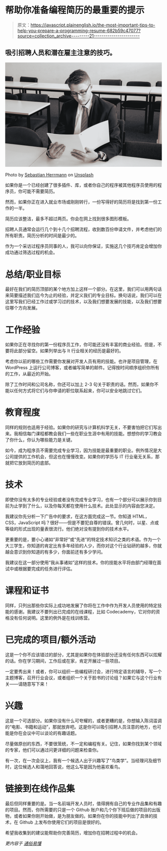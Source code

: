 # 帮助你准备编程简历的最重要的提示

> 原文：<https://javascript.plainenglish.io/the-most-important-tips-to-help-you-prepare-a-programming-resume-682b59c47077?source=collection_archive---------21----------------------->

## 吸引招聘人员和潜在雇主注意的技巧。

![](img/8e56f9348441da0dd85d17ef5fee876c.png)

Photo by [Sebastian Herrmann](https://unsplash.com/@officestock?utm_source=medium&utm_medium=referral) on [Unsplash](https://unsplash.com?utm_source=medium&utm_medium=referral)

如果你是一个已经创建了很多插件、库，或者你自己的程序被其他程序员使用的程序员，你可能不需要简历。

然而，如果你正在进入就业市场或刚刚转行，一份写得好的简历将是找到第一份工作的一半。

简历应该整洁，最多不超过两页。你会在网上找到很多图形模板。

招聘人员通常会运行几个到十几个招聘流程，收到数百份申请文件，并考虑他们的所有职责。简历分析的时间是最少的。

作为一个采访过程序员同事的人，我可以向你保证，实施这几个技巧肯定会增加你成功通过筛选过程的机会。

# 总结/职业目标

最好在我们的简历顶部的某个地方加上这样一个部分。在这里，我们可以用两句话来简要描述我们迄今为止的经验，并定义我们的专业目标。换句话说，我们可以在这里写我们已经工作过或学习过的技术，以及我们想要发展的技能，以及我们想要往哪个方向发展。

# 工作经验

如果你正在寻找你的第一份程序员工作，你可能还没有丰富的商业经验。但是，不要将此部分留空。如果列举出与 It 行业相关的经历是最好的。

考虑你以前的哪些工作需要你发展对开发人员有用的技能。也许是项目管理，在 WordPress 上运行公司博客，或者编写简单的邮件。记得按时间顺序组织你所有的工作，从最近的开始。

除了工作时间和公司名称，你还可以加上 2-3 句关于职责的话。然而，如果你不能以任何方式将它们与你申请的职位联系起来，你可以安全地跳过它们。

# 教育程度

同样的规则也适用于经验。如果你的研究与计算机科学无关，不要害怕把它们写出来。我相信每门课程都教会我们一些在职业生涯中有用的技能。想想你的学习教会了你什么，你认为哪些能力是关键。

如今，成为程序员不需要完成专业学习，因为技能是最重要的职业。例外情况是大公司提供的工作机会，但这也在慢慢改变。如果你的学历与 IT 行业毫无关系，那就把它放到简历的底部。

# 技术

即使你没有太多的专业经验或者没有完成专业学习，也有一个部分可以展示你到目前为止学到了什么，以及你每天都在使用什么技术。此处显示的内容由您决定。

我建议你先分析一下广告中的要求，在这方面完成这一节。你知道 HTML，CSS，JavaScript 吗？很好——但是不要犯自尊的错误。曾几何时，以星、点或等级的形式出现的量表很流行。他们绝对没有提到你的技术水平。

更重要的是，要小心诸如“非常好”或“先进”的特定技术知识之类的术语。作为一个大三学生，你知道的肯定比有多年经验的人少，而你对这个行业钻研的越多，你就越会意识到你知道的有多少，你面前还有多少学问。

我建议在这一部分使用“我从事诸如”这样的技术。你的技能水平将由部门经理在面试中或根据要完成的任务进行评估。

# 课程和证书

同样，只列出那些你实际上成功地发展了你将在工作中作为开发人员使用的特定技能的感谢。我建议不要列出已完成的在线课程，比如 Codecademy，它对你的资格没有任何说明。这里的例外是在线训练营。

# 已完成的项目/额外活动

这是一个你不应该错过的部分，尤其是如果你在体验部分还没有任何东西可以炫耀的话。你在学习期间，工作后或在家，肯定开展过一些项目。

一定要秀出来！或者，你可以组织一些编程研讨会，进行特定语言的辅导，写一个主题博客，召开行业会议，或者组织一个关于脸书的讨论组？如果它与这个行业有关——请随意写下来！

# 兴趣

这是一个可选部分。如果你没有什么可夸耀的，或者更糟的是，你想输入陈词滥调的“电影、书籍和运动”，那就放弃吧。这是你可以吸引招聘人员注意的地方，也可能是你在会议中可以谈论的有趣话题。

尽量做原创的东西，不要很笼统，不一定和编程有关。记住，如果你找到某个领域的专家，他们可以通过问更详细的问题来检查你。

有一次，在一次会议上，我有一个候选人出于兴趣写了“鸟类学”。当经理问及细节时，这位候选人和蔼地回答说，他这么写是因为他喜欢看鸟。

# 链接到在线作品集

最后但同样重要的是。当一名前端开发人员时，值得拥有自己的专业作品集和有趣的项目。然而，你所需要的只是一个 Github 账户和几个你下班后做的项目的出版物，或者如果你刚开始做，是为朋友做的。如果你在你的技能中列出了具体的技术，在 Github 上发布你使用它们的项目是很好的。

希望我收集到的建议能帮助你完善简历，增加你在招聘过程中的机会。

*更内容于* [*通俗易懂*](http://plainenglish.io/)